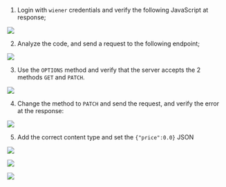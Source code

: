 1. Login with `wiener` credentials  and verify the following JavaScript at response;

![](PortSwigger-Solution/static/img/Pasted_image_20231204204251.png)

2. Analyze the code, and send a request to the following endpoint;

![](PortSwigger-Solution/static/img/Pasted_image_20231204204404.png)

3. Use the `OPTIONS` method and verify that the server accepts the 2 methods `GET` and `PATCH`.

![](PortSwigger-Solution/static/img/Pasted_image_20231204204559.png)

4. Change the method to `PATCH` and send the request, and verify the error at the response:

![](PortSwigger-Solution/static/img/Pasted_image_20231204204646.png)

5. Add the correct content type and set the `{"price":0.0}` JSON

![](PortSwigger-Solution/static/img/Pasted_image_20231204204741.png)


![](PortSwigger-Solution/static/img/Pasted_image_20231204204942.png)

![](PortSwigger-Solution/static/img/Pasted_image_20231204205007.png)

